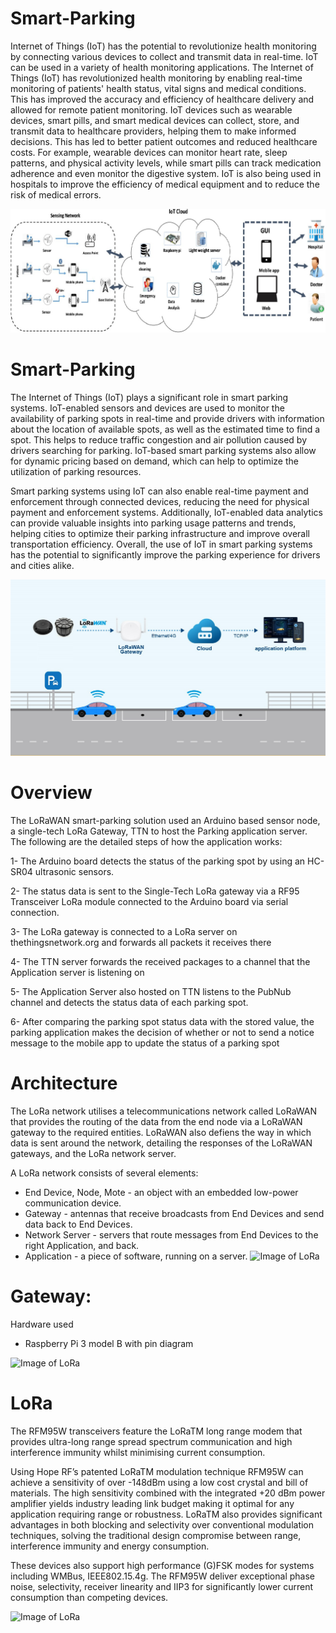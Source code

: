 # Smart-Parking
Internet of Things (IoT) has the potential to revolutionize health monitoring by connecting various devices to collect and transmit data in real-time. IoT can be used in a variety of health monitoring applications. The Internet of Things (IoT) has revolutionized health monitoring by enabling real-time monitoring of patients' health status, vital signs and medical conditions. This has improved the accuracy and efficiency of healthcare delivery and allowed for remote patient monitoring. IoT devices such as wearable devices, smart pills, and smart medical devices can collect, store, and transmit data to healthcare providers, helping them to make informed decisions. This has led to better patient outcomes and reduced healthcare costs. For example, wearable devices can monitor heart rate, sleep patterns, and physical activity levels, while smart pills can track medication adherence and even monitor the digestive system. IoT is also being used in hospitals to improve the efficiency of medical equipment and to reduce the risk of medical errors.


![Image of LoRa](https://github.com/AmirSalari/Internet-of-things-projects/blob/7f79768922e3f24ddad52041e38a2c1dfbd4e9cc/image/iothealth.png)

# Smart-Parking
The Internet of Things (IoT) plays a significant role in smart parking systems. IoT-enabled sensors and devices are used to monitor the availability of parking spots in real-time and provide drivers with information about the location of available spots, as well as the estimated time to find a spot. This helps to reduce traffic congestion and air pollution caused by drivers searching for parking. IoT-based smart parking systems also allow for dynamic pricing based on demand, which can help to optimize the utilization of parking resources.

Smart parking systems using IoT can also enable real-time payment and enforcement through connected devices, reducing the need for physical payment and enforcement systems. Additionally, IoT-enabled data analytics can provide valuable insights into parking usage patterns and trends, helping cities to optimize their parking infrastructure and improve overall transportation efficiency. Overall, the use of IoT in smart parking systems has the potential to significantly improve the parking experience for drivers and cities alike.

![Image of LoRa](https://github.com/AmirSalari/Internet-of-things-projects/blob/c7d0545d99a474a9e0f0c454d36ef97783ce67b9/image/iot-parking.jpg)


# Overview

The LoRaWAN smart-parking solution used an Arduino based sensor node, a single-tech LoRa Gateway, TTN to host the Parking application server. The following are the detailed steps of how the application works:

1- The Arduino board detects the status of the parking spot by using an HC-SR04 ultrasonic sensors.

2- The status data is sent to the Single-Tech LoRa gateway via a RF95 Transceiver LoRa module connected to the Arduino board via serial connection.

3- The LoRa gateway is connected to a LoRa server on thethingsnetwork.org and forwards all packets it receives there

4- The TTN server forwards the received packages to a channel that the Application server is listening on

5- The Application Server also hosted on TTN listens to the PubNub channel and detects the status data of each parking spot.

6- After comparing the parking spot status data with the stored value, the parking application makes the decision of whether or not to send a notice message to the mobile app to update the status of a parking spot

# Architecture
The LoRa network utilises a telecommunications network called LoRaWAN that provides the routing of the data from the end node via a LoRaWAN gateway to the required entities. LoRaWAN also defiens the way in which data is sent around the network, detailing the responses of the LoRaWAN gateways, and the LoRa network server.

A LoRa network consists of several elements:


* End Device, Node, Mote - an object with an embedded low-power communication device. 
* Gateway - antennas that receive broadcasts from End Devices and send data back to End Devices. 
* Network Server - servers that route messages from End Devices to the right Application, and back. 
* Application - a piece of software, running on a server.
![Image of LoRa](https://github.com/MAmirS/Smart-Parking/blob/master/image/LoRaWAN-Overview.png)

# Gateway:
Hardware used
- Raspberry Pi 3 model B with pin diagram

![Image of LoRa](https://github.com/MAmirS/Smart-Parking/blob/master/image/raspberry.png)

# LoRa 
The  RFM95W transceivers  feature  the  LoRaTM  long range modem that provides ultra-long range spread spectrum communication and high interference immunity whilst minimising current consumption.

Using Hope RF’s patented LoRaTM modulation technique RFM95W can achieve a sensitivity of over -148dBm using a low cost crystal and bill of materials. The high sensitivity combined with the integrated +20 dBm power amplifier yields  industry  leading  link  budget  making  it optimal for any application requiring range or robustness. LoRaTM also provides significant advantages in both blocking and selectivity over conventional modulation techniques, solving the traditional design compromise between range, interference immunity and energy consumption.

These devices also support high performance (G)FSK modes for systems including WMBus, IEEE802.15.4g. The RFM95W deliver exceptional phase noise, selectivity, receiver linearity  and  IIP3  for  significantly lower  current consumption than competing devices.

![Image of LoRa](https://github.com/MAmirS/Smart-Parking/blob/master/image/2.jpg)


